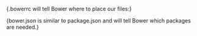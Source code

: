 

{.bowerrc will tell Bower where to place our files:}

{bower.json is similar to package.json and will tell Bower which packages are needed.}